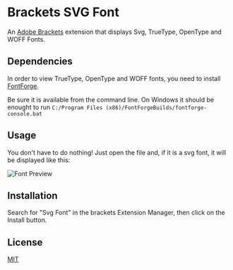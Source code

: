 # Brackets SVG Font

An [Adobe Brackets](https://github.com/adobe/brackets) extension that displays Svg, TrueType, OpenType and WOFF Fonts.

## Dependencies
In order to view TrueType, OpenType and WOFF fonts, you need to install [FontForge](http://fontforge.github.io).

Be sure it is available from the command line. On Windows it should be enought to run `C:/Program Files (x86)/FontForgeBuilds/fontforge-console.bat`

## Usage
You don't have to do nothing!
Just open the file and, if it is a svg font, it will be displayed like this:

![](http://s11.postimg.org/meytzjd9f/Font_Preview.jpg "Font Preview")

## Installation
Search for "Svg Font" in the brackets Extension Manager, then click on the Install button.

## License
[MIT](LICENSE.md)
